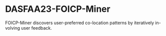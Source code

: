 # DASFAA23-FOICP-Miner
FOICP-Miner discovers user-preferred co-location patterns by iteratively in-volving user feedback.
